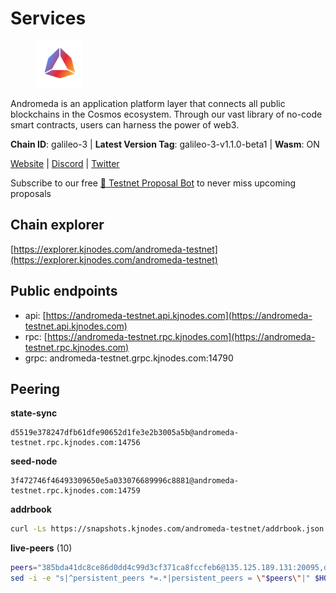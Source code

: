 # Services

<figure><img src="https://raw.githubusercontent.com/kj89/cosmos-images/main/logos/andromeda.png" alt=""><figcaption></figcaption></figure>

Andromeda is an application platform layer that connects all  public blockchains in the Cosmos ecosystem. Through our vast  library of no-code smart contracts, users can harness the power of web3.

**Chain ID**: galileo-3 | **Latest Version Tag**: galileo-3-v1.1.0-beta1 | **Wasm**: ON

[Website](https://www.andromedaprotocol.io) | [Discord](https://discord.gg/wzM3kSN3sE) | [Twitter](https://twitter.com/andromedaprot)



Subscribe to our free [🤖 Testnet Proposal Bot](https://t.me/kjnodes_testnet_proposal_bot) to never miss upcoming proposals


## Chain explorer
[https://explorer.kjnodes.com/andromeda-testnet](https://explorer.kjnodes.com/andromeda-testnet)

## Public endpoints

* api: [https://andromeda-testnet.api.kjnodes.com](https://andromeda-testnet.api.kjnodes.com)
* rpc: [https://andromeda-testnet.rpc.kjnodes.com](https://andromeda-testnet.rpc.kjnodes.com)
* grpc: andromeda-testnet.grpc.kjnodes.com:14790

## Peering

**state-sync**

```text
d5519e378247dfb61dfe90652d1fe3e2b3005a5b@andromeda-testnet.rpc.kjnodes.com:14756
```

**seed-node**

```text
3f472746f46493309650e5a033076689996c8881@andromeda-testnet.rpc.kjnodes.com:14759
```

**addrbook**
```bash
curl -Ls https://snapshots.kjnodes.com/andromeda-testnet/addrbook.json > $HOME/.andromedad/config/addrbook.json
```

**live-peers** (10)
```bash
peers="385bda41dc8ce86d0dd4c99d3cf371ca8fccfeb6@135.125.189.131:20095,d78df88bc4a487c140e466a23f549ed90e7ebfb6@161.97.152.157:27656,d5519e378247dfb61dfe90652d1fe3e2b3005a5b@65.109.68.190:14756,a537cc2879fc79401f6834aa6483fbb1dee18ef0@137.184.44.33:20156,b24f0d76009c9d0b0492694caa6d913feb3ad2b0@38.242.255.3:47656,0f966c78a7ac4722bd389f5c010efb8235ca8f73@65.108.227.112:14656,74ebaf1f5359cbf128224a0cf4ab8c23f603d756@144.91.96.60:14756,e61f287d51edab6f6dbe00a8b804614443ee6f82@80.85.242.117:26656,443a51f595c9ca16273ca6146db1375e4223a91f@172.93.110.154:26656,3969b8ddc6d0ed9f2deb0265e4b26e88c5cb894a@149.102.150.250:30656"
sed -i -e "s|^persistent_peers *=.*|persistent_peers = \"$peers\"|" $HOME/.andromedad/config/config.toml
```
